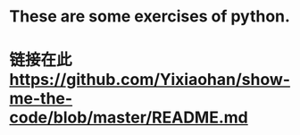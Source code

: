 # These are some exercises of python.
# 链接在此   https://github.com/Yixiaohan/show-me-the-code/blob/master/README.md
